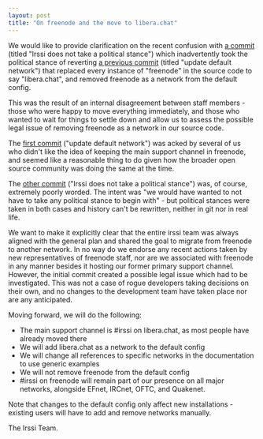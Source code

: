 ```yaml
---
layout: post
title: "On freenode and the move to libera.chat"
---
```


We would like to provide clarification on the recent confusion with [a
commit][c2] (titled "Irssi does not take a political stance") which
inadvertently took the political stance of reverting [a previous commit][c1]
(titled "update default network") that replaced every instance of "freenode" in
the source code to say "libera.chat", and removed freenode as a network from
the default config.

This was the result of an internal disagreement between staff members - those
who were happy to move everything immediately, and those who wanted to wait for
things to settle down and allow us to assess the possible legal issue of
removing freenode as a network in our source code.

The [first commit][c1] ("update default network") was acked by several of us
who didn't like the idea of keeping the main support channel in freenode, and
seemed like a reasonable thing to do given how the broader open source
community was doing the same at the time.

The [other commit][c2] ("Irssi does not take a political stance") was, of
course, extremely poorly worded. The intent was "we would have wanted to not
have to take any political stance to begin with" - but political stances were
taken in both cases and history can't be rewritten, neither in git nor in real
life.

We want to make it explicitly clear that the entire irssi team was always
aligned with the general plan and shared the goal to migrate from freenode
to another network. In no way do we endorse any recent actions taken by new
representatives of freenode staff, nor are we associated with freenode in
any manner besides it hosting our former primary support channel. However, the
initial commit created a possible legal issue which had to be investigated.
This was not a case of rogue developers taking decisions on their own, and no
changes to the development team have taken place nor are any anticipated.

Moving forward, we will do the following:

 - The main support channel is #irssi on libera.chat, as most people have
   already moved there
 - We will add libera.chat as a network to the default config
 - We will change all references to specific networks in the documentation to
   use generic examples
 - We will not remove freenode from the default config
 - #irssi on freenode will remain part of our presence on all major networks,
   alongside EFnet, IRCnet, OFTC, and Quakenet.

Note that changes to the default config only affect new installations -
existing users will have to add and remove networks manually.

The Irssi Team.

[c1]: https://github.com/irssi/irssi/commit/1ba48840a112dfacf13cbbf6b77c1e3489fefcf8
[c2]: https://github.com/irssi/irssi/commit/a4486c236a3bf15192d0500b3a1892f7465826c7
